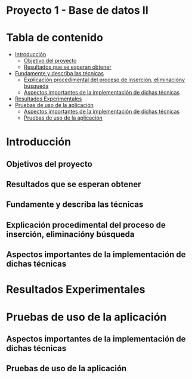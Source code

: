 # <div align="center">
  <h1>Proyecto 1 - Base de datos II </h1>
</div>

# Tabla de contenido

- [Introducción](#Introducción)
    - [Objetivo del proyecto](#Objetivo-del-proyecto)
    - [Resultados que se esperan obtener](#Resultados-que-se-esperan-obtener)
- [Fundamente y describa las técnicas](#Fundamente-y-describa-las-técnicas)
    - [Explicación procedimental del proceso de inserción, eliminacióny búsqueda](#Explicación-procedimental-del-proceso-de-inserción,-eliminación-y-búsqueda)
    - [Aspectos importantes de la implementación de dichas técnicas](#Aspectos-importantes-de-la-implementación-de-dichas-técnicas)
- [Resultados Experimentales](#Resultados-Experimentales)
- [Pruebas de uso de la aplicación](#Pruebas-de-uso-de-la-aplicación)
    - [Aspectos importantes de la implementación de dichas técnicas](#Aspectos-importantes-de-la-implementación-de-dichas-técnicas)
    - [Pruebas de uso de la aplicación](#Pruebas-de-uso-de-la-aplicación)


# Introducción

## Objetivos del proyecto

## Resultados que se esperan obtener

## Fundamente y describa las técnicas

## Explicación procedimental del proceso de inserción, eliminacióny búsqueda

## Aspectos importantes de la implementación de dichas técnicas

# Resultados Experimentales

# Pruebas de uso de la aplicación

## Aspectos importantes de la implementación de dichas técnicas

## Pruebas de uso de la aplicación
